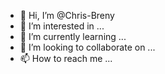 - 👋 Hi, I’m @Chris-Breny
- 👀 I’m interested in ...
- 🌱 I’m currently learning ...
- 💞️ I’m looking to collaborate on ...
- 📫 How to reach me ...

<!---
Chris-Breny/Chris-Breny is a ✨ special ✨ repository because its `README.md` (this file) appears on your GitHub profile.
You can click the Preview link to take a look at your changes.
--->
